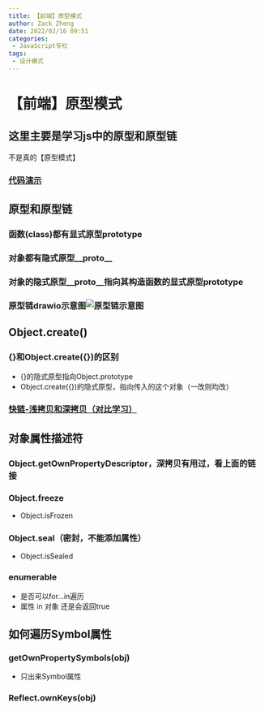```yaml
---
title: 【前端】原型模式
author: Zack Zheng
date: 2022/02/16 09:51
categories:
 - JavaScript专栏
tags:
 - 设计模式
---
```



# 【前端】原型模式

## 这里主要是学习js中的原型和原型链
不是真的【原型模式】

### [代码演示](https://github.com/zack-xy/try-projects/blob/main/learn-design-mode/src/%E5%8E%9F%E5%9E%8B%E6%A8%A1%E5%BC%8F.ts)

## 原型和原型链

### 函数(class)都有显式原型prototype

### 对象都有隐式原型__proto__

### 对象的隐式原型__proto__指向其构造函数的显式原型prototype

### 原型链drawio示意图![原型链示意图](https://s1.ax1x.com/2023/05/18/p9fyYZT.png)

## Object.create()

### {}和Object.create({})的区别

- {}的隐式原型指向Object.prototype
- Object.create({})的隐式原型，指向传入的这个对象（一改则均改）

### [快链-浅拷贝和深拷贝（对比学习）](https://zack-xy.github.io/knownNet/program/specialColumn/JavaScript%E4%B8%93%E6%A0%8F/%E6%B7%B1%E6%8B%B7%E8%B4%9D%E5%92%8C%E6%B5%85%E6%8B%B7%E8%B4%9D.html)

## 对象属性描述符

### Object.getOwnPropertyDescriptor，深拷贝有用过，看上面的链接

### Object.freeze

- Object.isFrozen

### Object.seal（密封，不能添加属性）

- Object.isSealed

### enumerable

- 是否可以for...in遍历
- 属性 in 对象 还是会返回true

## 如何遍历Symbol属性

### getOwnPropertySymbols(obj)

- 只出来Symbol属性

### Reflect.ownKeys(obj)


